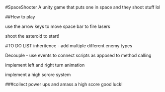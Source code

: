 #SpaceShooter
 A unity game that puts one in space and they shoot stuff lol

##How to play
 
 use the arrow keys to move
 space bar to fire lasers

 shoot the asteroid to start!

#TO DO LIST
inheritence - add multiple different enemy types

Decouple - use events to connect scripts as apposed to method calling

implement left and right turn animation

implement a high scrore system


###collect power ups and amass a high score good luck!




